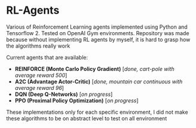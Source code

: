 # RL-Agents

Various of Reinforcement Learning agents implemented using Python and Tensorflow 2. Tested on OpenAI Gym environments.
Repository was made because without implementing RL agents by myself, it is hard to grasp how the algorithms really work

Current agents that are available:
  - **REINFORCE (Monte Carlo Policy Gradient)** [*done, cart-pole with average reward 500*]
  - **A2C (Advantage Actor-Critic)** [*done, mountain car continuous with average reward 96*]
  - **DQN (Deep Q-Networks)** [*on progress*]
  - **PPO (Proximal Policy Optimization)** [*on progress*]
  
These implementations only for each specific environment, I did not make these algorithms to be on abstract level to test on all environment
